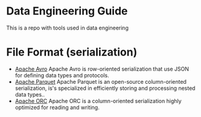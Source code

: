 Data Engineering Guide
==========================

This is a repo with tools used in data engineering


# File Format (serialization)
* [Apache Avro](https://avro.apache.org) Apache Avro is row-oriented serialization that use JSON for defining data types and protocols.
* [Apache Parquet](https://parquet.apache.org) Apache Parquet is an open-source column-oriented serialization, is's specialized in efficiently storing and processing nested data types..
* [Apache ORC](https://orc.apache.org/) Apache ORC is a column-oriented serialization highly optimized for reading and writing.
